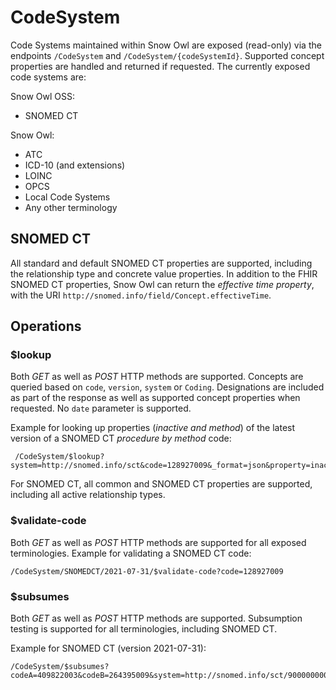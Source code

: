 # CodeSystem

Code Systems maintained within Snow Owl are exposed (read-only) via the endpoints `/CodeSystem` and `/CodeSystem/{codeSystemId}`.  Supported concept properties are handled and returned if requested. The currently exposed code systems are:

Snow Owl OSS:

* SNOMED CT

Snow Owl:

* ATC
* ICD-10 (and extensions)
* LOINC
* OPCS
* Local Code Systems
* Any other terminology

## SNOMED CT

All standard and default SNOMED CT properties are supported, including the relationship type and concrete value properties. In addition to the FHIR SNOMED CT properties, Snow Owl can return the _effective time property_, with the URI `http://snomed.info/field/Concept.effectiveTime`.

## Operations

### $lookup

Both _GET_ as well as _POST_ HTTP methods are supported. Concepts are queried based on `code`,  `version`, `system` or `Coding`. Designations are included as part of the response as well as supported concept properties when requested. No `date` parameter is supported.

Example for looking up properties (_inactive and method_) of the latest version of a SNOMED CT _procedure by method_ code:

```
 /CodeSystem/$lookup?system=http://snomed.info/sct&code=128927009&_format=json&property=inactive&property=http://snomed.info/id/260686004
```

For SNOMED CT, all common and SNOMED CT properties are supported, including all active relationship types.

### $validate-code

Both _GET_ as well as _POST_ HTTP methods are supported for all exposed terminologies. Example for validating a SNOMED CT code:

```
/CodeSystem/SNOMEDCT/2021-07-31/$validate-code?code=128927009
```

### $subsumes

Both _GET_ as well as _POST_ HTTP methods are supported. Subsumption testing is supported for all terminologies, including SNOMED CT.

Example for SNOMED CT (version 2021-07-31):

```
/CodeSystem/$subsumes?codeA=409822003&codeB=264395009&system=http://snomed.info/sct/900000000000207008/version/20210731
```

